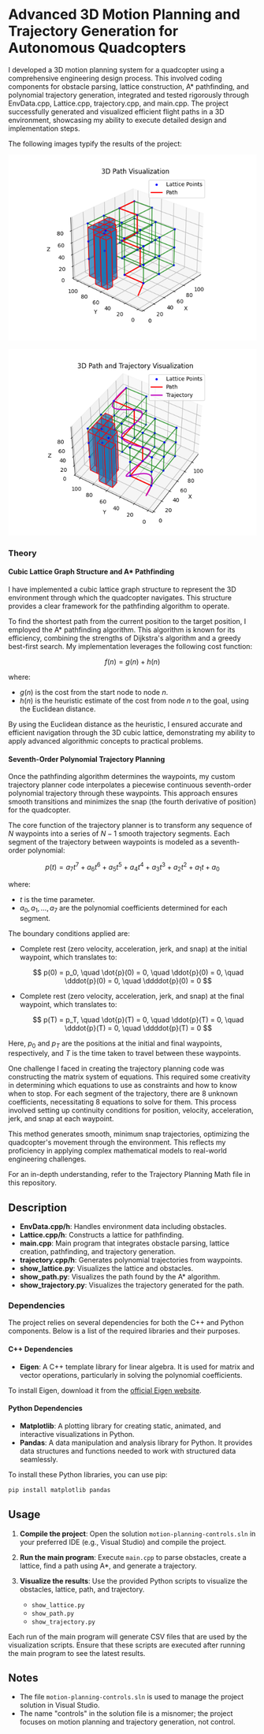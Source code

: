 # Advanced 3D Motion Planning and Trajectory Generation for Autonomous Quadcopters

I developed a 3D motion planning system for a quadcopter using a comprehensive engineering design process. This involved coding components for obstacle parsing, lattice construction, A* pathfinding, and polynomial trajectory generation, integrated and tested rigorously through EnvData.cpp, Lattice.cpp, trajectory.cpp, and main.cpp. The project successfully generated and visualized efficient flight paths in a 3D environment, showcasing my ability to execute detailed design and implementation steps.

The following images typify the results of the project:

![Results1](motion-planning-A/Project1/path.png)

![Results2](motion-planning-A/Project1/trajectory.png)

### Theory

#### Cubic Lattice Graph Structure and A* Pathfinding

I have implemented a cubic lattice graph structure to represent the 3D environment through which the quadcopter navigates. This structure provides a clear framework for the pathfinding algorithm to operate.

To find the shortest path from the current position to the target position, I employed the A* pathfinding algorithm. This algorithm is known for its efficiency, combining the strengths of Dijkstra's algorithm and a greedy best-first search. My implementation leverages the following cost function:

$$ f(n) = g(n) + h(n) $$

where:
- $g(n)$ is the cost from the start node to node $n$.
- $h(n)$ is the heuristic estimate of the cost from node $n$ to the goal, using the Euclidean distance.

By using the Euclidean distance as the heuristic, I ensured accurate and efficient navigation through the 3D cubic lattice, demonstrating my ability to apply advanced algorithmic concepts to practical problems.

#### Seventh-Order Polynomial Trajectory Planning

Once the pathfinding algorithm determines the waypoints, my custom trajectory planner code interpolates a piecewise continuous seventh-order polynomial trajectory through these waypoints. This approach ensures smooth transitions and minimizes the snap (the fourth derivative of position) for the quadcopter.

The core function of the trajectory planner is to transform any sequence of $N$ waypoints into a series of $N-1$ smooth trajectory segments. Each segment of the trajectory between waypoints is modeled as a seventh-order polynomial:

$$
p(t) = a_7 t^7 + a_6 t^6 + a_5 t^5 + a_4 t^4 + a_3 t^3 + a_2 t^2 + a_1 t + a_0
$$

where:
- $t$ is the time parameter.
- $a_0, a_1, \ldots, a_7$ are the polynomial coefficients determined for each segment.

The boundary conditions applied are:
- Complete rest (zero velocity, acceleration, jerk, and snap) at the initial waypoint, which translates to:

  $$
  p(0) = p_0, \quad \dot{p}(0) = 0, \quad \ddot{p}(0) = 0, \quad \dddot{p}(0) = 0, \quad \ddddot{p}(0) = 0
  $$

- Complete rest (zero velocity, acceleration, jerk, and snap) at the final waypoint, which translates to:

  $$
  p(T) = p_T, \quad \dot{p}(T) = 0, \quad \ddot{p}(T) = 0, \quad \dddot{p}(T) = 0, \quad \ddddot{p}(T) = 0
  $$

Here, $p_0$ and $p_T$ are the positions at the initial and final waypoints, respectively, and $T$ is the time taken to travel between these waypoints.

One challenge I faced in creating the trajectory planning code was constructing the matrix system of equations. This required some creativity in determining which equations to use as constraints and how to know when to stop. For each segment of the trajectory, there are 8 unknown coefficients, necessitating 8 equations to solve for them. This process involved setting up continuity conditions for position, velocity, acceleration, jerk, and snap at each waypoint.

This method generates smooth, minimum snap trajectories, optimizing the quadcopter's movement through the environment. This reflects my proficiency in applying complex mathematical models to real-world engineering challenges.

For an in-depth understanding, refer to the Trajectory Planning Math file in this repository.

## Description

- **EnvData.cpp/h**: Handles environment data including obstacles.
- **Lattice.cpp/h**: Constructs a lattice for pathfinding.
- **main.cpp**: Main program that integrates obstacle parsing, lattice creation, pathfinding, and trajectory generation.
- **trajectory.cpp/h**: Generates polynomial trajectories from waypoints.
- **show_lattice.py**: Visualizes the lattice and obstacles.
- **show_path.py**: Visualizes the path found by the A* algorithm.
- **show_trajectory.py**: Visualizes the trajectory generated for the path.

### Dependencies

The project relies on several dependencies for both the C++ and Python components. Below is a list of the required libraries and their purposes.

#### C++ Dependencies

- **Eigen**: A C++ template library for linear algebra. It is used for matrix and vector operations, particularly in solving the polynomial coefficients.

To install Eigen, download it from the [official Eigen website](http://eigen.tuxfamily.org/).

#### Python Dependencies

- **Matplotlib**: A plotting library for creating static, animated, and interactive visualizations in Python.
- **Pandas**: A data manipulation and analysis library for Python. It provides data structures and functions needed to work with structured data seamlessly.

To install these Python libraries, you can use pip:
```bash
pip install matplotlib pandas
```

## Usage

1. **Compile the project**:
   Open the solution `motion-planning-controls.sln` in your preferred IDE (e.g., Visual Studio) and compile the project.

2. **Run the main program**:
   Execute `main.cpp` to parse obstacles, create a lattice, find a path using A*, and generate a trajectory.

3. **Visualize the results**:
   Use the provided Python scripts to visualize the obstacles, lattice, path, and trajectory.
   - `show_lattice.py`
   - `show_path.py`
   - `show_trajectory.py`

Each run of the main program will generate CSV files that are used by the visualization scripts. Ensure that these scripts are executed after running the main program to see the latest results.

## Notes

- The file `motion-planning-controls.sln` is used to manage the project solution in Visual Studio.
- The name "controls" in the solution file is a misnomer; the project focuses on motion planning and trajectory generation, not control.

